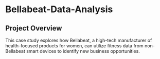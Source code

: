 # Bellabeat-Data-Analysis
## Project Overview
This case study explores how Bellabeat, a high-tech manufacturer of health-focused products for women, can utilize fitness data from non-Bellabeat smart devices to identify new business opportunities.








